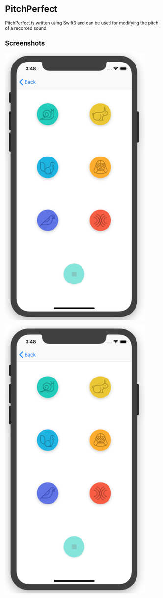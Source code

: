 # PitchPerfect

PitchPerfect is written using Swift3 and can be used for modifying the pitch of a recorded sound.

## Screenshots

![alt text](https://github.com/arunabhdas/pitchperfect/blob/master/screenshots/screenshot_2.png "Screnshot 2")


![alt text](https://github.com/arunabhdas/pitchperfect/blob/master/screenshots/screenshot_2.png "Screnshot 2")
